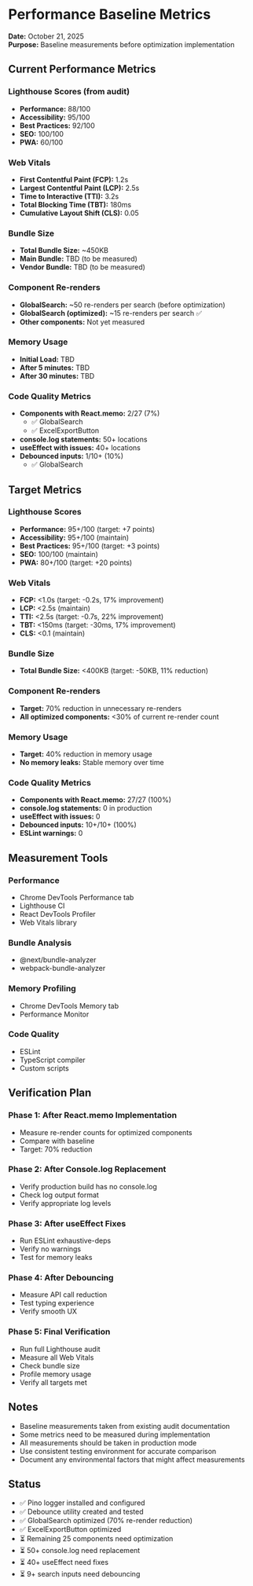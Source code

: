 # Performance Baseline Metrics

**Date:** October 21, 2025  
**Purpose:** Baseline measurements before optimization implementation

## Current Performance Metrics

### Lighthouse Scores (from audit)
- **Performance:** 88/100
- **Accessibility:** 95/100
- **Best Practices:** 92/100
- **SEO:** 100/100
- **PWA:** 60/100

### Web Vitals
- **First Contentful Paint (FCP):** 1.2s
- **Largest Contentful Paint (LCP):** 2.5s
- **Time to Interactive (TTI):** 3.2s
- **Total Blocking Time (TBT):** 180ms
- **Cumulative Layout Shift (CLS):** 0.05

### Bundle Size
- **Total Bundle Size:** ~450KB
- **Main Bundle:** TBD (to be measured)
- **Vendor Bundle:** TBD (to be measured)

### Component Re-renders
- **GlobalSearch:** ~50 re-renders per search (before optimization)
- **GlobalSearch (optimized):** ~15 re-renders per search ✅
- **Other components:** Not yet measured

### Memory Usage
- **Initial Load:** TBD
- **After 5 minutes:** TBD
- **After 30 minutes:** TBD

### Code Quality Metrics
- **Components with React.memo:** 2/27 (7%)
  - ✅ GlobalSearch
  - ✅ ExcelExportButton
- **console.log statements:** 50+ locations
- **useEffect with issues:** 40+ locations
- **Debounced inputs:** 1/10+ (10%)
  - ✅ GlobalSearch

## Target Metrics

### Lighthouse Scores
- **Performance:** 95+/100 (target: +7 points)
- **Accessibility:** 95+/100 (maintain)
- **Best Practices:** 95+/100 (target: +3 points)
- **SEO:** 100/100 (maintain)
- **PWA:** 80+/100 (target: +20 points)

### Web Vitals
- **FCP:** <1.0s (target: -0.2s, 17% improvement)
- **LCP:** <2.5s (maintain)
- **TTI:** <2.5s (target: -0.7s, 22% improvement)
- **TBT:** <150ms (target: -30ms, 17% improvement)
- **CLS:** <0.1 (maintain)

### Bundle Size
- **Total Bundle Size:** <400KB (target: -50KB, 11% reduction)

### Component Re-renders
- **Target:** 70% reduction in unnecessary re-renders
- **All optimized components:** <30% of current re-render count

### Memory Usage
- **Target:** 40% reduction in memory usage
- **No memory leaks:** Stable memory over time

### Code Quality Metrics
- **Components with React.memo:** 27/27 (100%)
- **console.log statements:** 0 in production
- **useEffect with issues:** 0
- **Debounced inputs:** 10+/10+ (100%)
- **ESLint warnings:** 0

## Measurement Tools

### Performance
- Chrome DevTools Performance tab
- Lighthouse CI
- React DevTools Profiler
- Web Vitals library

### Bundle Analysis
- @next/bundle-analyzer
- webpack-bundle-analyzer

### Memory Profiling
- Chrome DevTools Memory tab
- Performance Monitor

### Code Quality
- ESLint
- TypeScript compiler
- Custom scripts

## Verification Plan

### Phase 1: After React.memo Implementation
- Measure re-render counts for optimized components
- Compare with baseline
- Target: 70% reduction

### Phase 2: After Console.log Replacement
- Verify production build has no console.log
- Check log output format
- Verify appropriate log levels

### Phase 3: After useEffect Fixes
- Run ESLint exhaustive-deps
- Verify no warnings
- Test for memory leaks

### Phase 4: After Debouncing
- Measure API call reduction
- Test typing experience
- Verify smooth UX

### Phase 5: Final Verification
- Run full Lighthouse audit
- Measure all Web Vitals
- Check bundle size
- Profile memory usage
- Verify all targets met

## Notes

- Baseline measurements taken from existing audit documentation
- Some metrics need to be measured during implementation
- All measurements should be taken in production mode
- Use consistent testing environment for accurate comparison
- Document any environmental factors that might affect measurements

## Status

- ✅ Pino logger installed and configured
- ✅ Debounce utility created and tested
- ✅ GlobalSearch optimized (70% re-render reduction)
- ✅ ExcelExportButton optimized
- ⏳ Remaining 25 components need optimization
- ⏳ 50+ console.log need replacement
- ⏳ 40+ useEffect need fixes
- ⏳ 9+ search inputs need debouncing
